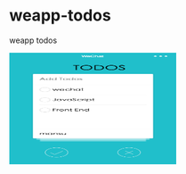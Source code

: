 # weapp-todos
weapp todos

<img src="./cap.png" width = "300" height = "200" alt="img" align=center />